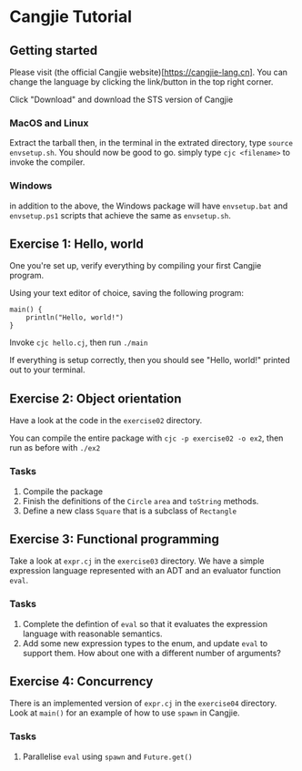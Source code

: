 # Cangjie Tutorial

## Getting started
Please visit (the official Cangjie
website)[https://cangjie-lang.cn]. You can change the language by
clicking the link/button in the top right corner.

Click "Download" and download the STS version of Cangjie

### MacOS and Linux
Extract the tarball then, in the terminal in the extrated directory,
type `source envsetup.sh`.
You should now be good to go. simply type `cjc <filename>` to invoke
the compiler.

### Windows
in addition to the above, the Windows package will have `envsetup.bat`
and `envsetup.ps1` scripts that achieve the same as `envsetup.sh`.


## Exercise 1: Hello, world
One you're set up, verify everything by compiling your first Cangjie
program.

Using your text editor of choice, saving the following program:

```
main() {
	println("Hello, world!")
}
```

Invoke `cjc hello.cj`, then run `./main`

If everything is setup correctly, then you should see "Hello, world!"
printed out to your terminal.



## Exercise 2: Object orientation
Have a look at the code in the  `exercise02` directory.

You can compile the entire package with `cjc -p exercise02 -o ex2`, then run
as before with `./ex2`

### Tasks
1. Compile the package
2. Finish the definitions of the `Circle` `area` and `toString`
   methods.
3. Define a new class `Square` that is a subclass of `Rectangle`

## Exercise 3: Functional programming
Take a look at `expr.cj` in the `exercise03` directory. We have a simple
expression language represented with an ADT and an evaluator function
`eval`.

### Tasks
1. Complete the defintion of `eval` so that it evaluates the
   expression language with reasonable semantics.
2. Add some new expression types to the enum, and update `eval` to
   support them. How about one with a different
   number of arguments?
   
## Exercise 4: Concurrency
There is an implemented version of `expr.cj` in the `exercise04`
directory. Look at `main()` for an example of how to use `spawn` in
Cangjie.

### Tasks
1. Parallelise `eval` using `spawn` and `Future.get()`


